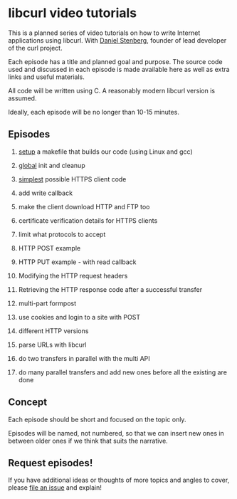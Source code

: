 # libcurl video tutorials

This is a planned series of video tutorials on how to write Internet
applications using libcurl. With [Daniel Stenberg](https://daniel.haxx.se/),
founder of lead developer of the curl project.

Each episode has a title and planned goal and purpose. The source code used
and discussed in each episode is made available here as well as extra links
and useful materials.

All code will be written using C. A reasonably modern libcurl version is
assumed.

Ideally, each episode will be no longer than 10-15 minutes.

## Episodes

1. [setup](setup/) a makefile that builds our code (using Linux and gcc)

2. [global](global/) init and cleanup

1. [simplest](simplest/) possible HTTPS client code

2. add write callback

3. make the client download HTTP and FTP too

2. certificate verification details for HTTPS clients

4. limit what protocols to accept

6. HTTP POST example

7. HTTP PUT example - with read callback

8. Modifying the HTTP request headers

8. Retrieving the HTTP response code after a successful transfer

8. multi-part formpost

9. use cookies and login to a site with POST

10. different HTTP versions

11. parse URLs with libcurl

12. do two transfers in parallel with the multi API

13. do many parallel transfers and add new ones before all the existing are done

## Concept

Each episode should be short and focused on the topic only.

Episodes will be named, not numbered, so that we can insert new ones in
between older ones if we think that suits the narrative.

## Request episodes!

If you have additional ideas or thoughts of more topics and angles to cover, please [file an issue](https://github.com/bagder/libcurl-video-tutorials/issues) and explain!
